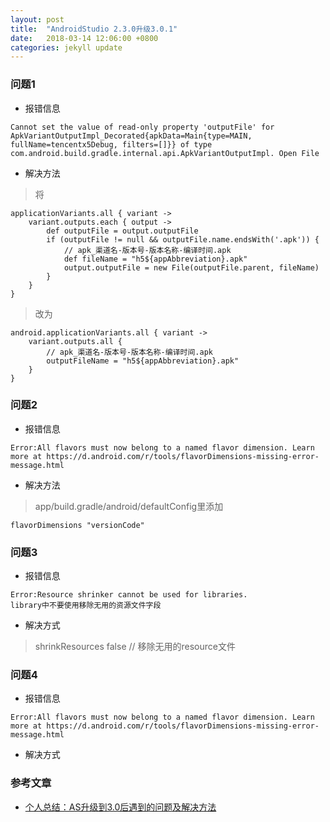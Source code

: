 ```yaml
---
layout: post
title:  "AndroidStudio 2.3.0升级3.0.1"
date:   2018-03-14 12:06:00 +0800
categories: jekyll update
---
```

### 问题1
* 报错信息
```
Cannot set the value of read-only property 'outputFile' for ApkVariantOutputImpl_Decorated{apkData=Main{type=MAIN, fullName=tencentx5Debug, filters=[]}} of type com.android.build.gradle.internal.api.ApkVariantOutputImpl. Open File
```
* 解决方法
> 将
```
applicationVariants.all { variant ->
    variant.outputs.each { output ->
        def outputFile = output.outputFile
        if (outputFile != null && outputFile.name.endsWith('.apk')) {
            // apk_渠道名-版本号-版本名称-编译时间.apk
            def fileName = "h5${appAbbreviation}.apk"
            output.outputFile = new File(outputFile.parent, fileName)
        }
    }
}
```
> 改为
```
android.applicationVariants.all { variant ->
    variant.outputs.all {
        // apk_渠道名-版本号-版本名称-编译时间.apk
        outputFileName = "h5${appAbbreviation}.apk"
    }
}
```

### 问题2
* 报错信息
> 
```
Error:All flavors must now belong to a named flavor dimension. Learn more at https://d.android.com/r/tools/flavorDimensions-missing-error-message.html
```
* 解决方法
> app/build.gradle/android/defaultConfig里添加
```
flavorDimensions "versionCode"
```

### 问题3
* 报错信息
>  
```
Error:Resource shrinker cannot be used for libraries.
library中不要使用移除无用的资源文件字段
```
* 解决方式
> shrinkResources false // 移除无用的resource文件

### 问题4
* 报错信息
> 
```
Error:All flavors must now belong to a named flavor dimension. Learn more at https://d.android.com/r/tools/flavorDimensions-missing-error-message.html
```
* 解决方式
> 

### 参考文章
* [个人总结：AS升级到3.0后遇到的问题及解决方法](https://www.jianshu.com/p/02a62574d9a1)